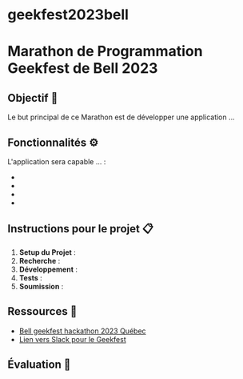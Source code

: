 # geekfest2023bell
# Marathon de Programmation Geekfest de Bell 2023

## Objectif 🎯

Le but principal de ce Marathon est de développer une application ...


## Fonctionnalités ⚙️

L'application sera capable ... :

- 
- 
- 
- 

## Instructions pour le projet 📋

1. **Setup du Projet** : 
2. **Recherche** : 
3. **Développement** : 
4. **Tests** : 
5. **Soumission** : 

## Ressources 📘

- [Bell geekfest hackathon 2023 Québec](https://challenges.hackworks.com/fr/event/bell-geekfest-hackathon-2023-quebec)
- [Lien vers Slack pour le Geekfest](https://app.slack.com/client/T060Y2WAQD7/C060KDK3LF4)

## Évaluation 📝


